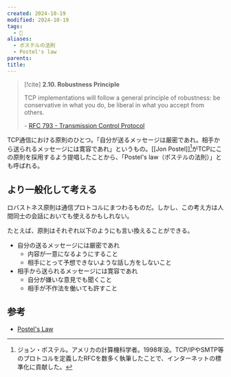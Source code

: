 ```yaml
---
created: 2024-10-19
modified: 2024-10-19
tags:
  - 📝
aliases:
  - ポステルの法則
  - Postel's law
parents: 
title: 
---
```

>[!cite]
>**2.10.  Robustness Principle**
>
>TCP implementations will follow a general principle of robustness:  be conservative in what you do, be liberal in what you accept from others.
>
> \-  [RFC 793 - Transmission Control Protocol](https://datatracker.ietf.org/doc/html/rfc793#page-13)

TCP通信における原則のひとつ。「自分が送るメッセージは厳密であれ。相手から送られるメッセージには寛容であれ」というもの。[[Jon Postel]][^jon]がTCPにこの原則を採用するよう提唱したことから、「Postel's law（ポステルの法則）」とも呼ばれる。

[^jon]: ジョン・ポステル。アメリカの計算機科学者。1998年没。TCP/IPやSMTP等のプロトコルを定義したRFCを数多く執筆したことで、インターネットの標準化に貢献した。

## より一般化して考える
ロバストネス原則は通信プロトコルにまつわるものだ。しかし、この考え方は人間同士の会話においても使えるかもしれない。

たとえば、原則はそれぞれ以下のようにも言い換えることができる。
- 自分の送るメッセージには厳密であれ
	- 内容が一意になるようにすること
	- 相手にとって予想できないような話し方をしないこと
- 相手から送られるメッセージには寛容であれ
	- 自分が嫌いな意見でも聞くこと
	- 相手が不作法を働いても許すこと

## 参考
- [Postel's Law](https://jzhao.xyz/thoughts/Postel's-Law)